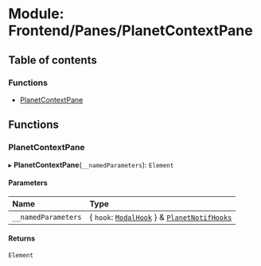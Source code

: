 # Module: Frontend/Panes/PlanetContextPane

## Table of contents

### Functions

- [PlanetContextPane](Frontend_Panes_PlanetContextPane.md#planetcontextpane)

## Functions

### PlanetContextPane

▸ **PlanetContextPane**(`__namedParameters`): `Element`

#### Parameters

| Name                | Type                                                                                                                                            |
| :------------------ | :---------------------------------------------------------------------------------------------------------------------------------------------- |
| `__namedParameters` | { `hook`: [`ModalHook`](Frontend_Views_ModalPane.md#modalhook) } & [`PlanetNotifHooks`](Frontend_Views_PlanetNotifications.md#planetnotifhooks) |

#### Returns

`Element`
